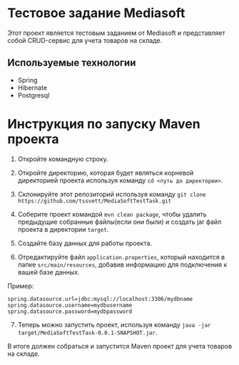 # Тестовое задание Mediasoft

Этот проект является тестовым заданием от Mediasoft и представляет собой CRUD-сервис для учета товаров на складе.

## Используемые технологии
- Spring
- Hibernate
- Postgresql

# Инструкция по запуску Maven проекта

1. Откройте командную строку.
2. Откройте директорию, которая будет являться корневой директорией проекта используя команду `cd <путь до директории>`.
3. Склонируйте этот репозиторий используя команду `git clone https://github.com/tssvett/MediaSoftTestTask.git`

4. Соберите проект командой `mvn clean package`, чтобы удалить предыдущие собранные файлы(если они были) и создать jar файл проекта в директории `target`.

5. Создайте базу данных для работы проекта.

6. Отредактируйте файл `application.properties`, который находится в папке `src/main/resources`, добавив информацию для подключения к вашей базе данных.

Пример:
```
spring.datasource.url=jdbc:mysql://localhost:3306/mydbname
spring.datasource.username=mydbusername
spring.datasource.password=mydbpassword
```

7. Теперь можно запустить проект, используя команду `java -jar target/MediaSoftTestTask-0.0.1-SNAPSHOT.jar`.

В итоге должен собраться и запустится Maven проект для учета товаров на складе.
